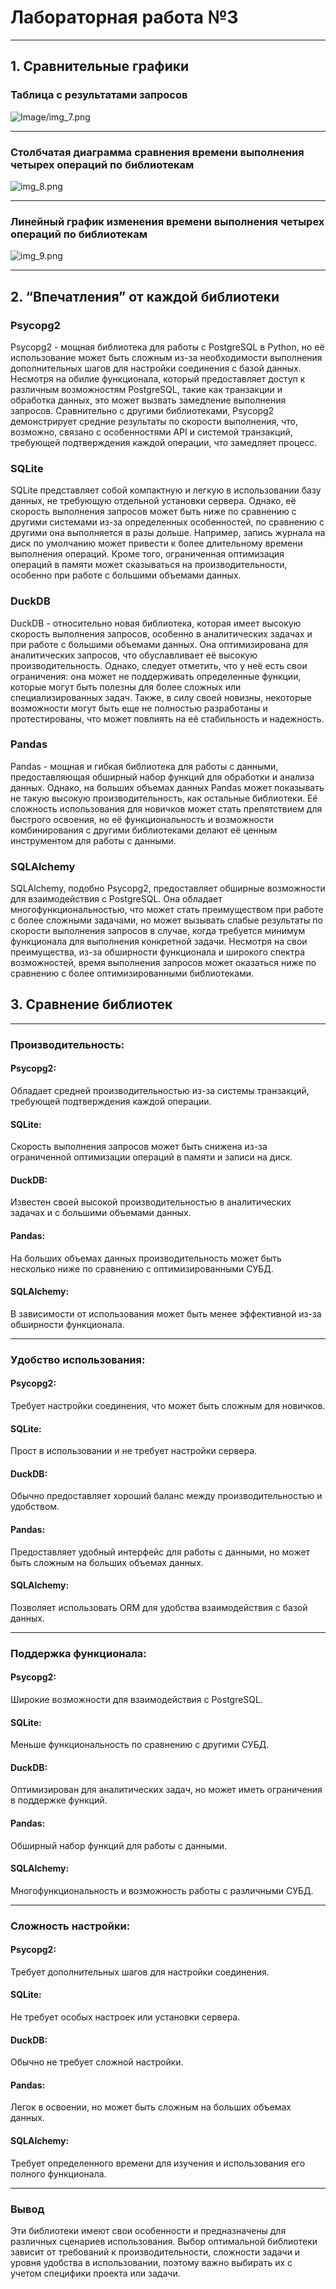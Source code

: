 # Лабораторная работа №3

---
## 1. Сравнительные графики

### Таблица с результатами запросов

![Image/img_7.png](Image/img_7.png)

---
### Столбчатая диаграмма сравнения времени выполнения четырех операций по библиотекам

![img_8.png](Image/img_8.png)

---
### Линейный график изменения времени выполнения четырех операций по библиотекам

![img_9.png](Image/img_9.png)

---
## 2. “Впечатления” от каждой библиотеки

### Psycopg2
Psycopg2 - мощная библиотека для работы с PostgreSQL в Python, но её использование может быть сложным из-за необходимости выполнения дополнительных шагов для настройки соединения с базой данных. Несмотря на обилие функционала, который предоставляет доступ к различным возможностям PostgreSQL, такие как транзакции и обработка данных, это может вызвать замедление выполнения запросов. Сравнительно с другими библиотеками, Psycopg2 демонстрирует средние результаты по скорости выполнения, что, возможно, связано с особенностями API и системой транзакций, требующей подтверждения каждой операции, что замедляет процесс.

### SQLite
SQLite представляет собой компактную и легкую в использовании базу данных, не требующую отдельной установки сервера. Однако, её скорость выполнения запросов может быть ниже по сравнению с другими системами из-за определенных особенностей, по сравнению с другими она выполняется в разы дольше. Например, запись журнала на диск по умолчанию может привести к более длительному времени выполнения операций. Кроме того, ограниченная оптимизация операций в памяти может сказываться на производительности, особенно при работе с большими объемами данных.

### DuckDB
DuckDB - относительно новая библиотека, которая имеет высокую скорость выполнения запросов, особенно в аналитических задачах и при работе с большими объемами данных. Она оптимизирована для аналитических запросов, что обуславливает её высокую производительность. Однако, следует отметить, что у неё есть свои ограничения: она может не поддерживать определенные функции, которые могут быть полезны для более сложных или специализированных задач. Также, в силу своей новизны, некоторые возможности могут быть еще не полностью разработаны и протестированы, что может повлиять на её стабильность и надежность.

### Pandas
Pandas - мощная и гибкая библиотека для работы с данными, предоставляющая обширный набор функций для обработки и анализа данных. Однако, на больших объемах данных Pandas может показывать не такую высокую производительность, как остальные библиотеки. Её сложность использования для новичков может стать препятствием для быстрого освоения, но её функциональность и возможности комбинирования с другими библиотеками делают её ценным инструментом для работы с данными.

### SQLAlchemy
SQLAlchemy, подобно Psycopg2, предоставляет обширные возможности для взаимодействия с PostgreSQL. Она обладает многофункциональностью, что может стать преимуществом при работе с более сложными задачами, но может вызывать слабые результаты по скорости выполнения запросов в случае, когда требуется минимум функционала для выполнения конкретной задачи. Несмотря на свои преимущества, из-за обширности функционала и широкого спектра возможностей, время выполнения запросов может оказаться ниже по сравнению с более оптимизированными библиотеками.


## 3. Сравнение библиотек 

---
### Производительность:
#### Psycopg2: 
Обладает средней производительностью из-за системы транзакций, требующей подтверждения каждой операции.
#### SQLite: 
Скорость выполнения запросов может быть снижена из-за ограниченной оптимизации операций в памяти и записи на диск.
#### DuckDB: 
Известен своей высокой производительностью в аналитических задачах и с большими объемами данных.
#### Pandas: 
На больших объемах данных производительность может быть несколько ниже по сравнению с оптимизированными СУБД.
#### SQLAlchemy: 
В зависимости от использования может быть менее эффективной из-за обширности функционала.

--- 
### Удобство использования:

#### Psycopg2: 
Требует настройки соединения, что может быть сложным для новичков.
#### SQLite: 
Прост в использовании и не требует настройки сервера.
#### DuckDB: 
Обычно предоставляет хороший баланс между производительностью и удобством.
#### Pandas: 
Предоставляет удобный интерфейс для работы с данными, но может быть сложным на больших объемах данных.
#### SQLAlchemy: 
Позволяет использовать ORM для удобства взаимодействия с базой данных.

---
### Поддержка функционала:
#### Psycopg2: 
Широкие возможности для взаимодействия с PostgreSQL.
#### SQLite: 
Меньше функциональность по сравнению с другими СУБД.
#### DuckDB:
Оптимизирован для аналитических задач, но может иметь ограничения в поддержке функций.
#### Pandas:
Обширный набор функций для работы с данными.
#### SQLAlchemy:
Многофункциональность и возможность работы с различными СУБД.

---
### Сложность настройки:

#### Psycopg2: 
Требует дополнительных шагов для настройки соединения.
#### SQLite:
Не требует особых настроек или установки сервера.
#### DuckDB:
Обычно не требует сложной настройки.
#### Pandas:
Легок в освоении, но может быть сложным на больших объемах данных.
#### SQLAlchemy:
Требует определенного времени для изучения и использования его полного функционала.

--- 
### Вывод
Эти библиотеки имеют свои особенности и предназначены для различных сценариев использования. Выбор оптимальной библиотеки зависит от требований к производительности, сложности задачи и уровня удобства в использовании, поэтому важно выбирать их с учетом специфики проекта или задачи.